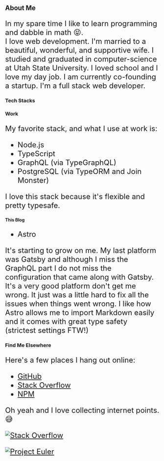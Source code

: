## About Me

In my spare time I like to learn programming and dabble in math 😝.  
I love web development. I'm married to a beautiful, wonderful, and supportive wife.
I studied and graduated in computer-science at Utah State University. I loved school and I love my day job. I am currently co-founding a startup.
I'm a full stack web developer.

### Tech Stacks

### Work

My favorite stack, and what I use at work is:

- Node.js
- TypeScript
- GraphQL (via TypeGraphQL)
- PostgreSQL (via TypeORM and Join Monster)

I love this stack because it's flexible and pretty typesafe.

#### This Blog

- Astro

It's starting to grow on me. My last platform was Gatsby and
although I miss the GraphQL part I do not miss the configuration
that came along with Gatsby. It's a very good platform don't get
me wrong. It just was a little hard to fix all the issues when
things went wrong. I like how Astro allows me to import Markdown
easily and it comes with great type safety (strictest settings FTW!)

### Find Me Elsewhere

Here's a few places I hang out online:

- [GitHub](https://github.com/johnsonjo4531)
- [Stack Overflow](https://stackoverflow.com/users/2066736/john)
- [NPM](https://www.npmjs.com/~johnsonjo4531)

Oh yeah and I love collecting internet points. 😅

[![Stack Overflow](https://stackoverflow.com/users/flair/2066736.png?clean)](https://stackoverflow.com/users/2066736/john?tab=profile)

[![Project Euler](https://projecteuler.net/profile/johnsonjo.png)](https://projecteuler.net)

<style>
  p, ol, ul {
    font-size: 1.5rem;
  }
  img {
    max-width: 200px;
  }
</style>

